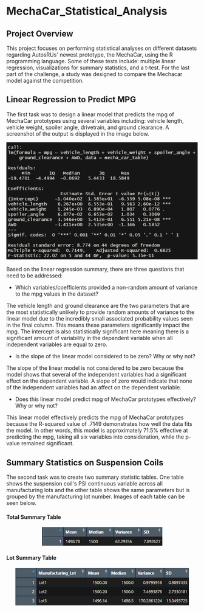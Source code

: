 # MechaCar_Statistical_Analysis
## Project Overview
This project focuses on performing statistical analyses on different datasets regarding AutosRUs' newest
prototype, the MechaCar, using the R programming language. Some of these tests include: multiple linear 
regression, visualizations for summary statistics, and a t-test. For the last part of the challenge, a 
study was designed to compare the Mechacar model against the competition.

## Linear Regression to Predict MPG
The first task was to design a linear model that predicts the mpg of MechaCar prototypes using several
variables including: vehicle length, vehicle weight, spoiler angle, drivetrain, and ground clearance. A
screenshot of the output is displayed in the image below. 

<p align="center">
    <img src= "https://github.com/Bropell/MechaCar_Statistical_Analysis/blob/main/Resources/Linear_Regression_MPG.png"/>
</p>

Based on the linear regression summary, there are three questions that need to be addressed:

- Which variables/coefficients provided a non-random amount of variance to the mpg values in the dataset?

The vehicle length and ground clearance are the two parameters that are the most statistically unlikely
to provide random amounts of variance to the linear model due to the incredibly small associated probability 
values seen in the final column. This means these parameters significantly impact the mpg. The intercept is 
also statistically significant here meaning there is a significant amount of variability in the dependent 
variable when all independent variables are equal to zero. 

- Is the slope of the linear model considered to be zero? Why or why not?

The slope of the linear model is not considered to be zero because the model shows that several of the 
independent variables had a significant effect on the dependent variable. A slope of zero would indicate 
that none of the independent variables had an affect on the dependent variable.  

- Does this linear model predict mpg of MechaCar prototypes effectively? Why or why not?

This linear model effectively predicts the mpg of MechaCar prototypes because the R-squared value of
.7149 demonstrates how well the data fits the model. In other words, this model is approximately 71.5%
effective at predicting the mpg, taking all six variables into consideration, while the p-value remained 
significant. 

## Summary Statistics on Suspension Coils
The second task was to create two summary statistic tables. One table shows the suspension coil's PSI
continuous variable across all manufacturing lots and the other table shows the same parameters but is
grouped by the manufacturing lot number. Images of each table can be seen below.

#### Total Summary Table
<p align="center">
    <img src= "https://github.com/Bropell/MechaCar_Statistical_Analysis/blob/main/Resources/Total_Summary.png"/>
</p>

#### Lot Summary Table
<p align="center">
    <img src= "https://github.com/Bropell/MechaCar_Statistical_Analysis/blob/main/Resources/Lot_Summary.png"/>
</p>